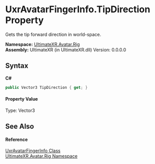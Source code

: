 # UxrAvatarFingerInfo.TipDirection Property 
 

Gets the tip forward direction in world-space.

**Namespace:**&nbsp;<a href="N_UltimateXR_Avatar_Rig">UltimateXR.Avatar.Rig</a><br />**Assembly:**&nbsp;UltimateXR (in UltimateXR.dll) Version: 0.0.0.0

## Syntax

**C#**<br />
``` C#
public Vector3 TipDirection { get; }
```


#### Property Value
Type: Vector3

## See Also


#### Reference
<a href="T_UltimateXR_Avatar_Rig_UxrAvatarFingerInfo">UxrAvatarFingerInfo Class</a><br /><a href="N_UltimateXR_Avatar_Rig">UltimateXR.Avatar.Rig Namespace</a><br />